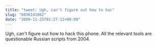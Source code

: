 ```yaml
---
title: "tweet: Ugh, can't figure out how to hac"
slug: "6036141062"
date: "2009-11-25T01:27:12+00:00"
---
```

Ugh, can't figure out how to hack this phone. All the relevant tools are questionable Russian scripts from 2004.